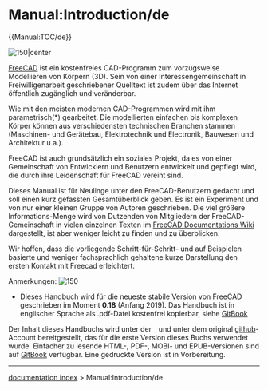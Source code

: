 # Manual:Introduction/de
{{Manual:TOC/de}}

![150\|center](images/Crystal_Clear_manual.png )

[FreeCAD](http://www.freecadweb.org) ist ein kostenfreies CAD-Programm zum vorzugsweise Modellieren von Körpern (3D). Sein von einer Interessengemeinschaft in Freiwilligenarbeit geschriebener Quelltext ist zudem über das Internet öffentlich zugänglich und veränderbar.

Wie mit den meisten modernen CAD-Programmen wird mit ihm parametrisch(\*) gearbeitet. Die modellierten einfachen bis komplexen Körper können aus verschiedensten technischen Branchen stammen (Maschinen- und Gerätebau, Elektrotechnik und Electronik, Bauwesen und Architektur u.a.).

FreeCAD ist auch grundsätzlich ein soziales Projekt, da es von einer Gemeinschaft von Entwicklern und Benutzern entwickelt und gepflegt wird, die durch ihre Leidenschaft für FreeCAD vereint sind.

Dieses Manual ist für Neulinge unter den FreeCAD-Benutzern gedacht und soll einen kurz gefassten Gesamtüberblick geben. Es ist ein Experiment und von nur einer kleinen Gruppe von Autoren geschrieben. Die viel größere Informations-Menge wird von Dutzenden von Mitgliedern der FreeCAD-Gemeinschaft in vielen einzelnen Texten im [FreeCAD Documentations Wiki](Main_Page/de.md) dargestellt, ist aber weniger leicht zu finden und zu überblicken.

Wir hoffen, dass die vorliegende Schritt-für-Schritt- und auf Beispielen basierte und weniger fachsprachlich gehaltene kurze Darstellung den ersten Kontakt mit Freecad erleichtert.

Anmerkungen: ![150](images/Crystal_Clear_manual.png )

-   Dieses Handbuch wird für die neueste stabile Version von FreeCAD geschrieben im Moment **0.18** (Anfang 2019). Das Handbuch ist in englischer Sprache als .pdf-Datei kostenfrei kopierbar, siehe [GitBook](https://www.gitbook.com/book/yorikvanhavre/a-freecad-manual/details)

Der Inhalt dieses Handbuchs wird unter der _ und unter dem original [github](https://github.com/yorikvanhavre/FreeCAD-manual)-Account bereitgestellt, das für die erste Version dieses Buchs verwendet wurde. Einfacher zu lesende HTML-, PDF-, MOBI- und EPUB-Versionen sind auf [GitBook](https://www.gitbook.com/book/yorikvanhavre/a-freecad-manual/details) verfügbar. Eine gedruckte Version ist in Vorbereitung.

---
[documentation index](../README.md) > Manual:Introduction/de
